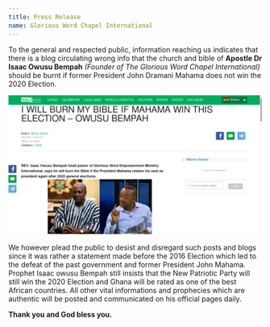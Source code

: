 ```yaml
---
title: Press Release
name: Glorious Word Chapel International
---
```

To the general and respected public, information reaching us indicates that there is a blog circulating wrong info that the church and bible of **Apostle Dr Isaac Owusu Bempah** _(Founder of The Glorious Word Chapel International)_ should be burnt if former President John Dramani Mahama does not win the 2020 Election.

![screenshot](Screenshot.png)

We however plead the public to desist and disregard such posts and blogs since it was rather a statement made before the 2016 Election which led to the defeat of the past government and former President John Mahama. Prophet Isaac owusu Bempah still insists that the New Patriotic Party will still win the 2020 Election and Ghana will be rated as one of the best African countries. All other vital informations and prophecies which are authentic will be posted and communicated on his official pages daily.

**Thank you and God bless you.**
